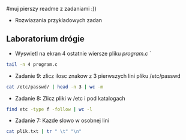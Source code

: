 #muj pierszy readme z zadaniami :))
* Rozwiazania przykladowych zadan
## Laboratorium drógie

*  Wyswietl na ekran 4 ostatnie wiersze pliku *program.c* `


```sh
tail -n 4 program.c

```

* Zadanie 9: zlicz ilosc znakow z 3 pierwszych lini pliku /etc/passwd


```sh
cat /etc/passwd/ | head -n 3 | wc -m
```

* Zadanie 8: Zlicz pliki w /etc i pod katalogach

```sh
find etc -type f -follow | wc -l
```

* Zadanie 7: Kazde slowo w osobnej lini

```sh
cat plik.txt | tr " \t" "\n"
```



